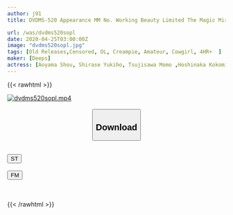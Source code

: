 ```yaml
---
author: j91
title: DVDMS-520 Appearance MM No. Working Beauty Limited The Magic Mirror Street Survey! Colleagues At The Workplace Challenge The First Intercrural Sex In A Closed Room With Just Two People! 4 Does The Adult Man And Woman Who Rubbed The Clitoris And The Cock Insert The Nurtsu As Desired Despite The Fact That They Are At Work! ? Life's First Authentic Vaginal Cum Shot ...

url: /was/dvdms520sopl
date: 2020-04-25T03:00:00Z
image: "dvdms520sopl.jpg"
tags: [Old Releases,Censored, OL, Creampie, Amateur, Cowgirl, 4HR+	]
maker: [Deeps]
actress: [Aoyama Shou, Shirase Yukiho, Tsujisawa Momo ,Hoshinaka Kokomi ,Mikura Ayami  ]
---
```



{{< rawhtml >}}

<div class="video" data-videoid="BJpyj6o4GyfyzJ3">
    <a href="javascript:;">
        <img src="/was/dvdms520sopl/dvdms520sopl.jpg" width="WIDTH" height="HEIGHT" alt="dvdms520sopl.mp4" loading="lazy">
    </a>
</div>

<script type="text/javascript" src="https://j91.asia/asset/on-demand-st.js"></script>

<br>
  <link rel="stylesheet" href="https://j91.asia/asset/bs5.css">
  
  <center>
  <button class="btn btn-primary" type="button" data-bs-toggle="collapse" data-bs-target=".multi-collapse" aria-expanded="false" aria-controls="multiCollapseExample1 multiCollapseExample2"><h2>Download</h2></button></center>
</p>
<div class="row">
  <div class="col">
    <div class="collapse multi-collapse" id="multiCollapseExample1">
      <div class="card card-body">
	      	      <br>
<div class="buttons">  
<a href="https://streamtape.to/v/BJpyj6o4GyfyzJ3" target="_blank"><button class="btn-hover color-3"><i class="fa fa-download"></i> ST</button></a></div>
    </div>
  </div>
</div>
  <div class="col">
    <div class="collapse multi-collapse" id="multiCollapseExample2">
      <div class="card card-body">
	      <br>
<div class="buttons">
    <a href="https://filemoon.sx/d/q02wchttyxzh" target="_blank"><button class="btn-hover color-8"><i class="fa fa-download"></i> FM</button></a></div>
<br><br>
      </div>
    </div>
  </div>
</div>

{{< /rawhtml >}}